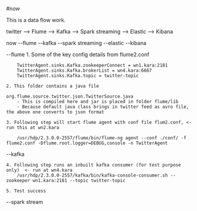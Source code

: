 #now

This is a data flow work.

twitter --> Flume --> Kafka --> Spark streaming --> Elastic --> Kibana

now
	--flume
	--kafka
	--spark streaming
	--elastic
	--kibana



--flume
	1. Some of the key config details from flume2.conf

		TwitterAgent.sinks.Kafka.zookeeperConnect = wn1.kara:2181
		TwitterAgent.sinks.Kafka.brokerList = wn4.kara:6667
		TwitterAgent.sinks.Kafka.topic = twitter-topic

	2. This folder contains a java file 

	org.flume.source.twitter.json.TwitterSource.java  
		- This is compiled here and jar is placed in folder flume/lib
		- Because default java class brings in twitter feed as avro file, the above one converts to json format

	3. Following step will start flume agent with conf file flum2.conf, <- run this at wn2.kara
	
		/usr/hdp/2.3.0.0-2557/flume/bin/flume-ng agent --conf ./conf/ -f flume2.conf -Dflume.root.logger=DEBUG,console -n TwitterAgent
	

	
--kafka
	
	4. Following step runs an inbuilt kafka consumer (for test purpose only)  <- run at wn4.kara
		/usr/hdp/2.3.0.0-2557/kafka/bin/kafka-console-consumer.sh --zookeeper wn1.kara:2181 --topic twitter-topic

	5. Test success 

--spark stream

	
